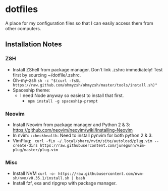 # dotfiles
A place for my configuration files so that I can easily access them from other computers.

## Installation Notes

### ZSH
* Install ZShell from package manager. Don't link .zshrc immediately! Test first by sourcing ~/dotfile/.zshrc.
* Oh-my-zsh `sh -c "$(curl -fsSL https://raw.github.com/ohmyzsh/ohmyzsh/master/tools/install.sh)"`
* Spaceship theme:
	* I need Node anyway so easiest to install that first.
        * `npm install -g spaceship-prompt`

### Neovim
* Install Neovim from package manager and Python 2 & 3: https://github.com/neovim/neovim/wiki/Installing-Neovim
* In nvim: `:checkhealth`: Need to install pynvim for both python 2 & 3.
* VimPlug: ` curl -fLo ~/.local/share/nvim/site/autoload/plug.vim --create-dirs https://raw.githubusercontent.com/junegunn/vim-plug/master/plug.vim`

### Misc
* Install NVM `curl -o- https://raw.githubusercontent.com/nvm-sh/nvm/v0.35.1/install.sh | bash`
* Install fzf, exa and ripgrep with package manager.
